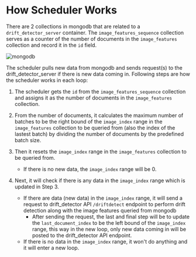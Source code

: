 # How Scheduler Works
There are 2 collections in mongodb that are related to a `drift_detector_server` container. The `image_features_sequence` collection serves as a counter of the number of documents in the `image_features` collection and record it in the `id` field.

![mongodb](https://user-images.githubusercontent.com/53246500/125891891-825f069c-1108-4f34-ad3e-756758de3fd0.png)

The scheduler pulls new data from mongodb and sends request(s) to the drift_detector_server if there is new data coming in. Following steps are how the scheduler works in each loop:

1. The scheduler gets the `id` from the `image_features_sequence` collection and assigns it as the number of documents in the `image_features` collection.

2. From the number of documents, it calculates the maximum number of batches to be the right bound of the `image_index` range in the `image_features` collection to be queried from (also the index of the lastest batch) by dividing the number of documents by the predefined batch size.

3. Then it resets the `image_index` range in the `image_features` collection to be queried from.
    - If there is no new data, the `image_index` range will be 0.

4. Next, it will check if there is any data in the `image_index` range which is updated in Step 3.
    - If there are data (new data) in the `image_index` range, it will send a request to drift_detector API `/driftdetect` endpoint to perform drift detection along with the image features queried from mongodb
        - After sending the request, the last and final step will be to update the `last_document_index` to be the left bound of the `image_index` range, this way in the new loop, only new data coming in will be posted to the drift_detector API endpoint.
    - If there is no data in the `image_index` range, it won't do anything and it will enter a new loop.




